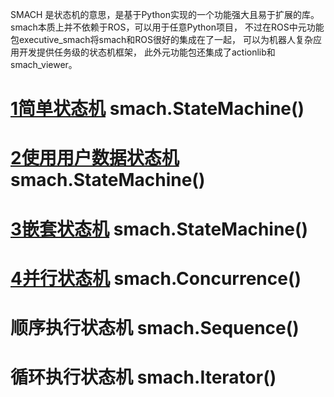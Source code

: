 SMACH 是状态机的意思，是基于Python实现的一个功能强大且易于扩展的库。
smach本质上并不依赖于ROS，可以用于任意Python项目，
不过在ROS中元功能包executive_smach将smach和ROS很好的集成在了一起，
可以为机器人复杂应用开发提供任务级的状态机框架，
此外元功能包还集成了actionlib和smach_viewer。

# [1简单状态机](1smach_simp.py)         smach.StateMachine()
# [2使用用户数据状态机](2smach_using_date.py) smach.StateMachine()
# [3嵌套状态机](3smach_nesting.py)           smach.StateMachine()
# [4并行状态机](4smach_concurrence.py)  smach.Concurrence()
# 顺序执行状态机 smach.Sequence()
# 循环执行状态机 smach.Iterator()
